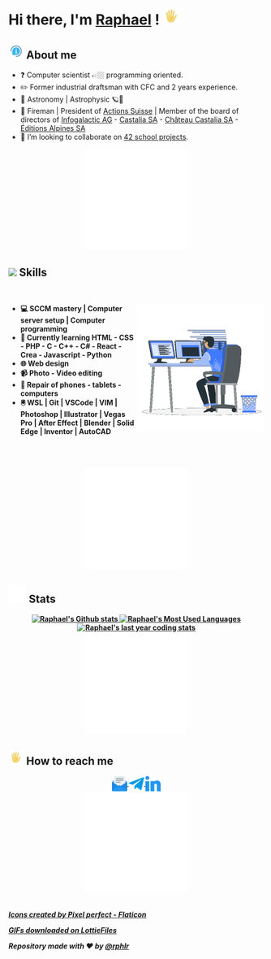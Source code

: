 <!-- markdownlint-disable MD033 MD042-->

# Hi there, I'm **[Raphael](https://rphlr.ch)** ! <img src="imgs/handwaving.gif" alt="Hand waving" width ="35">

## **<img src="imgs/infos.gif" alt="Infos" width ="30"> About me**

- ❓ Computer scientist 👉🏼 programming oriented.
- ✏️ Former industrial draftsman with CFC and 2 years experience.
- 👀 Astronomy | Astrophysic 🪐🔭
- 🥰 Fireman | President of [Actions Suisse](https://actions-suisse.ch) | Member of the board of directors of [Infogalactic AG](https://infogalactic.com) - [Castalia SA](https://www.moneyhouse.ch/fr/company/castalia-ag-12587665931) - [Château Castalia SA](https://chateaucastalia.com/) - [Éditions Alpines SA](https://www.editionsalpines.com/)
- 💞️ I’m looking to collaborate on [42 school projects](https://42.fr).

<div align="center" style="text-align:center">
	<img src="imgs/separator.gif" alt="Separator" width ="200">
</div>

## **<img src="https://media2.giphy.com/media/QssGEmpkyEOhBCb7e1/giphy.gif?cid=ecf05e47a0n3gi1bfqntqmob8g9aid1oyj2wr3ds3mg700bl&rid=giphy.gif" width ="25"><b> Skills**

<br>

<picture> <img align="right" src="imgs/coding.gif" width = 250px></picture>

- 💻 SCCM mastery | Computer server setup | Computer programming
- 🌱 Currently learning HTML - CSS - PHP - C - C++ - C# - React - Crea - Javascript - Python
- 🌐 Web design
- 📹 Photo - Video editing
- 🔧 Repair of phones - tablets - computers
- 🖲️ WSL | Git | VSCode | VIM | Photoshop | Illustrator | Vegas Pro | After Effect | Blender | Solid Edge | Inventor | AutoCAD

<br><br>

<div align="center" style="text-align:center">
	<img src="imgs/separator.gif" alt="Separator" width ="200">
</div>

## **<img src="imgs/stats.gif" alt="Stats" width ="35"> Stats**

<div align="center" style="text-align:center">
	<a href="https://github.com/rphlr/">
		<img width="49%" src="https://github-readme-stats.vercel.app/api?username=rphlr&show_icons=true&locale=en&layout=compact&line_height=20&title_color=7A7ADB&icon_color=2234AE&text_color=D3D3D3&bg_color=0,000000,130F40"
			alt="Raphael's Github stats" height="150">
		<img src="https://github-readme-stats.vercel.app/api/top-langs?username=rphlr&show_icons=true&locale=en&layout=compact&line_height=20&title_color=7A7ADB&icon_color=2234AE&text_color=D3D3D3&bg_color=0,000000,130F40" alt="Raphael's Most Used Languages" height="150">
	</a>
	<a href="https://wakatime.com/@rphlr/">
		<img width="70%" src="https://github-readme-stats.vercel.app/api/wakatime?username=rphlr&hide_progress=false&layout=compact&custom_title=Raphael's%20last%20last%20year%20coding%20stats&locale=en&layout=compact&line_height=20&title_color=7A7ADB&icon_color=2234AE&text_color=D3D3D3&bg_color=0,000000,130F40"
			alt="Raphael's last year coding stats" height="150">
	</a>
</div>

<div align="center" style="text-align:center">
	<img src="imgs/separator.gif" alt="Separator" width ="200">
</div>

## **<img src="imgs/handwaving.gif" alt="Hand waving" width ="30"> How to reach me**

<div align="center" style="text-align:center">
  <a href="mailto:rrouille@student.42lausanne.ch">
	<img align="center" src="imgs/email.png" alt="Mail logo" height="30" width="30">
  </a>
  <a href="https://SuisseLibre.t.me" target="blank">
	<img align="center" src="imgs/telegram.png" alt="Telegram logo" height="30" width="30">
  </a>
  <a href="https://www.linkedin.com/in/rphlr" target="blank">
	<img align="center" src="imgs/linkedin.png" alt="Linkedin logo" height="30" width="30">
  </a>
</div>

<div align="center" style="text-align:center">
	<img src="imgs/separator.gif" alt="Separator" width ="200">
</div>

<br>

_<a href="https://www.flaticon.com/fr/chercher?author_id=168" title="icons">Icons created by Pixel perfect - Flaticon</a>_
<br>

_<a href="https://lottiefiles.com" title="GIFs">GIFs downloaded on LottieFiles</a>_
<br>

_Repository made with ❤️ by **[@rphlr](https://github.com/rphlr)**_
